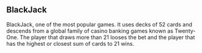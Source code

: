 ## BlackJack
BlackJack, one of the most popular games. It uses decks of 52 cards and descends from a global family of casino banking games known as Twenty-One.
The player that draws more than 21 looses the bet and the player that has the highest or closest sum of cards to 21 wins.
